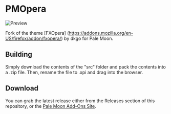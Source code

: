 # PMOpera
![Preview](http://i68.tinypic.com/124dawl.png)

Fork of the theme [FXOpera] (https://addons.mozilla.org/en-US/firefox/addon/fxopera/) by dkgo for Pale Moon.

## Building
Simply download the contents of the "src" folder  and pack the contents into a .zip file. Then, rename the file to .xpi and drag into the browser.

## Download
You can grab the latest release either from the Releases section of this repository, or the [Pale Moon Add-Ons Site](https://addons.palemoon.org/themes/complete/pmopera/).